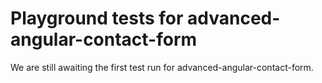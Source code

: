 # Playground tests for advanced-angular-contact-form
We are still awaiting the first test run for advanced-angular-contact-form.
